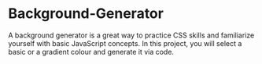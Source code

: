 # Background-Generator
A background generator is a great way to practice CSS skills and familiarize yourself with basic JavaScript concepts. In this project, you will select a basic or a gradient colour and generate it via code.

